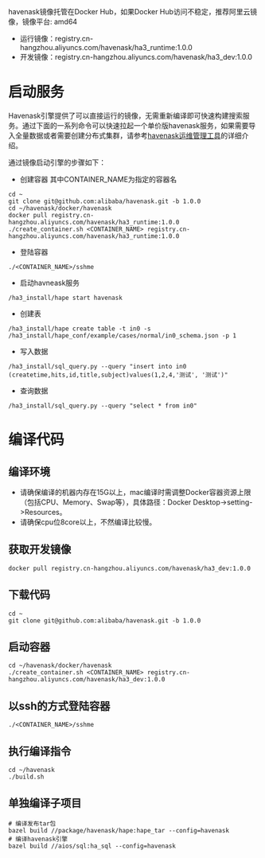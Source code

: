 havenask镜像托管在Docker Hub，如果Docker Hub访问不稳定，推荐阿里云镜像，镜像平台: amd64
* 运行镜像：registry.cn-hangzhou.aliyuncs.com/havenask/ha3_runtime:1.0.0
* 开发镜像：registry.cn-hangzhou.aliyuncs.com/havenask/ha3_dev:1.0.0

# 启动服务
Havenask引擎提供了可以直接运行的镜像，无需重新编译即可快速构建搜索服务。通过下面的一系列命令可以快速拉起一个单价版havenask服务，如果需要导入全量数据或者需要创建分布式集群，请参考[havenask运维管理工具](./Hape介绍.md)的详细介绍。

通过镜像启动引擎的步骤如下：
* 创建容器
其中CONTAINER_NAME为指定的容器名
```
cd ~
git clone git@github.com:alibaba/havenask.git -b 1.0.0
cd ~/havenask/docker/havenask
docker pull registry.cn-hangzhou.aliyuncs.com/havenask/ha3_runtime:1.0.0
./create_container.sh <CONTAINER_NAME> registry.cn-hangzhou.aliyuncs.com/havenask/ha3_runtime:1.0.0
```

* 登陆容器
```
./<CONTAINER_NAME>/sshme
```

* 启动havneask服务
```
/ha3_install/hape start havenask
```
* 创建表
```
/ha3_install/hape create table -t in0 -s /ha3_install/hape_conf/example/cases/normal/in0_schema.json -p 1
```

* 写入数据
```
/ha3_install/sql_query.py --query "insert into in0 (createtime,hits,id,title,subject)values(1,2,4,'测试', '测试')"
```
* 查询数据
```
/ha3_install/sql_query.py --query "select * from in0"
```

# 编译代码

## 编译环境
* 请确保编译的机器内存在15G以上，mac编译时需调整Docker容器资源上限（包括CPU、Memory、Swap等），具体路径：Docker Desktop->setting->Resources。
* 请确保cpu位8core以上，不然编译比较慢。

## 获取开发镜像

```
docker pull registry.cn-hangzhou.aliyuncs.com/havenask/ha3_dev:1.0.0
```
## 下载代码
```
cd ~
git clone git@github.com:alibaba/havenask.git -b 1.0.0
```

## 启动容器
```
cd ~/havenask/docker/havenask
./create_container.sh <CONTAINER_NAME> registry.cn-hangzhou.aliyuncs.com/havenask/ha3_dev:1.0.0
```
## 以ssh的方式登陆容器
```
./<CONTAINER_NAME>/sshme
```

## 执行编译指令
```
cd ~/havenask
./build.sh
```
## 单独编译子项目
```
# 编译发布tar包
bazel build //package/havenask/hape:hape_tar --config=havenask
# 编译havenask引擎
bazel build //aios/sql:ha_sql --config=havenask
```
